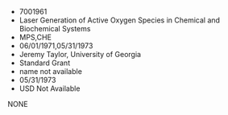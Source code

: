 * 7001961
* Laser Generation of Active Oxygen Species in Chemical and   Biochemical Systems
* MPS,CHE
* 06/01/1971,05/31/1973
* Jeremy Taylor, University of Georgia
* Standard Grant
*   name not available
* 05/31/1973
* USD Not Available

NONE